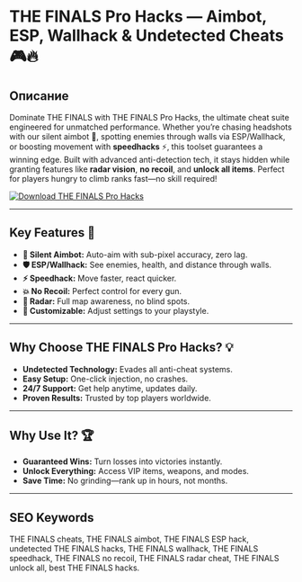 # THE FINALS Pro Hacks — Aimbot, ESP, Wallhack & Undetected Cheats 🎮🔥  

## Описание  
Dominate THE FINALS with THE FINALS Pro Hacks, the ultimate cheat suite engineered for unmatched performance. Whether you’re chasing headshots with our silent aimbot 🎯, spotting enemies through walls via ESP/Wallhack, or boosting movement with **speedhacks** ⚡, this toolset guarantees a winning edge. Built with advanced anti-detection tech, it stays hidden while granting features like **radar vision**, **no recoil**, and **unlock all items**. Perfect for players hungry to climb ranks fast—no skill required!  

[![Download THE FINALS Pro Hacks](https://img.shields.io/badge/Download-THE%20FINALS%20Pro%20Hacks-blueviolet)](#)  

---

## Key Features 🌟  
- **🎯 Silent Aimbot:** Auto-aim with sub-pixel accuracy, zero lag.  
- **🛡 ESP/Wallhack:** See enemies, health, and distance through walls.  
- **⚡ Speedhack:** Move faster, react quicker.  
- **💥 No Recoil:** Perfect control for every gun.  
- **🎯 Radar:** Full map awareness, no blind spots.  
- **🔧 Customizable:** Adjust settings to your playstyle.  

---

## Why Choose THE FINALS Pro Hacks? 💡  
- **Undetected Technology:** Evades all anti-cheat systems.  
- **Easy Setup:** One-click injection, no crashes.  
- **24/7 Support:** Get help anytime, updates daily.  
- **Proven Results:** Trusted by top players worldwide.  

---

## Why Use It? 🏆  
- **Guaranteed Wins:** Turn losses into victories instantly.  
- **Unlock Everything:** Access VIP items, weapons, and modes.  
- **Save Time:** No grinding—rank up in hours, not months.  

---

## SEO Keywords  
THE FINALS cheats, THE FINALS aimbot, THE FINALS ESP hack, undetected THE FINALS hacks, THE FINALS wallhack, THE FINALS speedhack, THE FINALS no recoil, THE FINALS radar cheat, THE FINALS unlock all, best THE FINALS hacks.  
